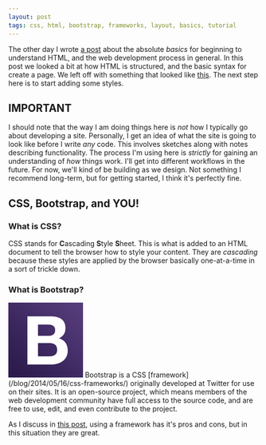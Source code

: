 ```yaml
---
layout: post
tags: css, html, bootstrap, frameworks, layout, basics, tutorial
---
```


The other day I wrote [a post](/blog/2014/10/22/html-basics) about the absolute *basics* for beginning to understand HTML, and the web development process in general. In this post we looked a bit at how HTML is structured, and the basic syntax for create a page. We left off with something that looked like <a href="/demos/basic-html-6.html" target="_blank">this</a>. The next step here is to start adding some styles.

## **IMPORTANT**
I should note that the way I am doing things here is *not* how I typically go about developing a site. Personally, I get an idea of what the site is going to look like before I write *any* code. This involves sketches along with notes describing functionality. The process I'm using here is *strictly* for gaining an understanding of *how* things work. I'll get into different workflows in the future. For now, we'll kind of be building as we design. Not something I recommend long-term, but for getting started, I think it's perfectly fine.

## CSS, Bootstrap, and YOU!

### What is CSS?
CSS stands for **C**ascading **S**tyle **S**heet. This is what is added to an HTML document to tell the browser how to style your content. They are *cascading* because these styles are applied by the browser basically one-at-a-time in a sort of trickle down.

### What is Bootstrap?

<img src="/content/images/blog/2014/Oct/bootstrap-logo.png" alt="Bootstrap" class="post__img  post__img--left">
Bootstrap is a CSS [framework](/blog/2014/05/16/css-frameworks/) originally developed at Twitter for use on their sites. It is an open-source project, which means members of the web development community have full access to the source code, and are free to use, edit, and even contribute to the project.

As I discuss in [this post](/blog/2014/05/16/css-frameworks/), using a framework has it's pros and cons, but in this situation they are great.



